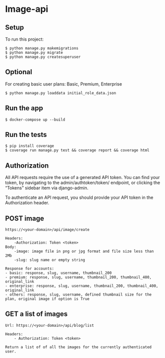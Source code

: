 # Image-api

## Setup
To run this project:
```
$ python manage.py makemigrations
$ python manage.py migrate 
$ python manage.py createsuperuser 
```

## Optional 
For creating basic user plans: Basic, Premium, Enterprise
```
$ python manage.py loaddata initial_role_data.json
```

## Run the app 
```
$ docker-compose up --build
```

## Run the tests
```
$ pip install coverage 
$ coverage run manage.py test && coverage report && coverage html
```

## Authorization
All API requests require the use of a generated API token. You can find your token, by navigating to the admin/authtoken/token/ endpoint, or clicking the “Tokens” sidebar item via django-admin.

To authenticate an API request, you should provide your API token in the Authorization header.

## POST image 
    https://<your-domain>/api/image/create

    Headers: 
        -Authorization: Token <token>
    Body: 
        -image: image file in png or jpg format and file size less than 2Mb 
        -slug: slug name or empty string

    Response for accounts:
    - basic: response, slug, username, thumbnail_200
    - premium: response, slug, username, thumbnail_200, thumbnail_400, original_link
    - enterprise: response, slug, username, thumbnail_200, thumbnail_400, original_link
    - others: response, slug, username, defined thumbnail size for the plan, original image if option is True
    
## GET a list of images  
    Url: https://<your-domain>/api/blog/list
    
    Headers: 
        - Authorization: Token <token>
    
    Return a list of of all the images for the currently authenticated user.